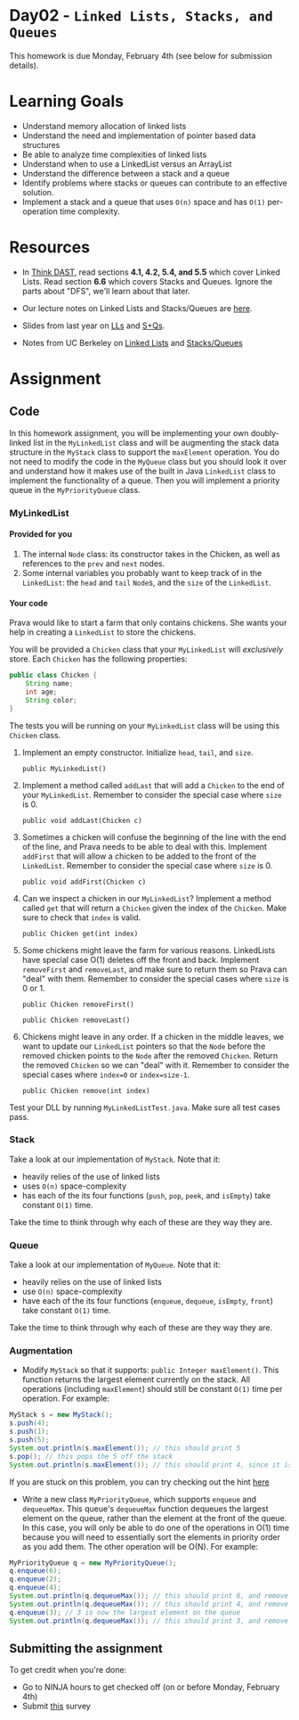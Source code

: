 # Day02 - `Linked Lists, Stacks, and Queues`
This homework is due Monday, February 4th (see below for submission details).
# Learning Goals

- Understand memory allocation of linked lists
- Understand the need and implementation of pointer based data structures
- Be able to analyze time complexities of linked lists
- Understand when to use a LinkedList versus an ArrayList
- Understand the difference between a stack and a queue
- Identify problems where stacks or queues can contribute to an effective solution.
- Implement a stack and a queue that uses `O(n)` space and has `O(1)` per-operation time complexity.

# Resources

- In [Think DAST](http://greenteapress.com/thinkdast/thinkdast.pdf), read sections **4.1, 4.2, 5.4, and 5.5** which cover Linked Lists. Read section **6.6** which covers Stacks and Queues. Ignore the parts about "DFS", we'll learn about that later.

- Our lecture notes on Linked Lists and Stacks/Queues are [here](https://docs.google.com/presentation/d/1SWDq1ltentlA69a6eorkjT0j_PEP3Bd8D8QMsz4DGbI/edit?usp=sharing).

- Slides from last year on [LLs](https://docs.google.com/presentation/d/1_5Uz06Yw2P-CdXoP-j_D_RIVlP_y89wv7xjHdx4vzZ8/edit?usp=sharing) and [S+Qs](https://docs.google.com/presentation/d/1EBnTBGXLrpecftsyOScBp8OPW4bcv5hdMZol789w33o/edit?usp=sharing).

- Notes from UC Berkeley on [Linked Lists](https://drive.google.com/open?id=1czCHlwIhvMl-KkZon1hTiA6relpjfxkr) and [Stacks/Queues](https://drive.google.com/open?id=1NbfPaMdlokDTGlGVL20vynXECxfe0OfJ)

# Assignment

## Code

In this homework assignment, you will be implementing your own doubly-linked list in the `MyLinkedList` class and will be augmenting the stack data structure in the `MyStack` class to support the `maxElement` operation. You do not need to modify the code in the `MyQueue` class but you should look it over and understand how it makes use of the built in Java `LinkedList` class to implement the functionality of a queue. Then you will implement a priority queue in the `MyPriorityQueue` class.
### MyLinkedList
#### Provided for you

1. The internal `Node` class: its constructor takes in the Chicken, as well as references to the `prev` and `next` nodes.
1. Some internal variables you probably want to keep track of in the `LinkedList`: the `head` and `tail` `Node`s, and the `size` of the `LinkedList`.

#### Your code

Prava would like to start a farm that only contains chickens. She wants your help in creating a `LinkedList` to store the chickens.

You will be provided a `Chicken` class that your `MyLinkedList` will *exclusively* store. Each `Chicken` has the following properties:
```java
public class Chicken {
    String name;
    int age;
    String color;
}
```
The tests you will be running on your `MyLinkedList` class will be using this `Chicken` class.

1. Implement an empty constructor. Initialize `head`, `tail`, and `size`.

    `public MyLinkedList()`

2. Implement a method called `addLast` that will add a `Chicken` to the end of your `MyLinkedList`. Remember to consider the special case where `size` is 0.

    `public void addLast(Chicken c)`

3. Sometimes a chicken will confuse the beginning of the line with the end of the line, and Prava needs to be able to deal with this. Implement `addFirst` that will allow a chicken to be added to the front of the `LinkedList`. Remember to consider the special case where `size` is 0.

    `public void addFirst(Chicken c)`

4. Can we inspect a chicken in our `MyLinkedList`? Implement a method called `get` that will return a `Chicken` given the index of the `Chicken`. Make sure to check that `index` is valid.

    `public Chicken get(int index)`

5. Some chickens might leave the farm for various reasons. LinkedLists have special case O(1) deletes off the front and back. Implement `removeFirst` and `removeLast`, and make sure to return them so Prava can "deal" with them. Remember to consider the special cases where `size` is 0 or 1.

    `public Chicken removeFirst()`

    `public Chicken removeLast()`

6. Chickens might leave in any order. If a chicken in the middle leaves, we want to update our `LinkedList` pointers so that the `Node` before the removed chicken points to the `Node` after the removed `Chicken`. Return the removed `Chicken` so we can "deal" with it. Remember to consider the special cases where `index=0` or `index=size-1`.

    `public Chicken remove(int index)`


Test your DLL by running `MyLinkedListTest.java`. Make sure all test cases pass.

### Stack

Take a look at our implementation of `MyStack`. Note that it:

- heavily relies of the use of linked lists
- uses `O(n)` space-complexity
- has each of the its four functions (`push`, `pop`, `peek`, and `isEmpty`) take constant `O(1)` time.

Take the time to think through why each of these are they way they are.

### Queue

Take a look at our implementation of `MyQueue`. Note that it:

- heavily relies on the use of linked lists
- use `O(n)` space-complexity
- have each of the its four functions (`enqueue`, `dequeue`, `isEmpty`, `front`) take constant `O(1)` time.

Take the time to think through why each of these are they way they are.

### Augmentation

* Modify `MyStack` so that it supports: `public Integer maxElement()`. This function returns the largest element currently on the stack. All operations (including `maxElement`) should still be constant `O(1)` time per operation. For example:

```java
MyStack s = new MyStack();
s.push(4);
s.push(1);
s.push(5);
System.out.println(s.maxElement()); // this should print 5
s.pop(); // this pops the 5 off the stack
System.out.println(s.maxElement()); // this should print 4, since it is the largest remaining element on the stack
```
If you are stuck on this problem, you can try checking out the hint [here](https://github.com/Olin-DSA/DSA-19/tree/master/datastructures/day02/Hints.md)
* Write a new class `MyPriorityQueue`, which supports `enqueue` and `dequeueMax`. This queue's `dequeueMax` function dequeues the largest element on the queue, rather than the element at the front of the queue. In this case, you will only be able to do one of the operations in O(1) time because you will need to essentially sort the elements in priority order as you add them. The other operation will be O(N). For example:

```java
MyPriorityQueue q = new MyPriorityQueue();
q.enqueue(6);
q.enqueue(2);
q.enqueue(4);
System.out.println(q.dequeueMax()); // this should print 6, and remove the 6 from the queue
System.out.println(q.dequeueMax()); // this should print 4, and remove the 4 from the queue
q.enqueue(3); // 3 is now the largest element on the queue
System.out.println(q.dequeueMax()); // this should print 3, and remove the 3 from the queue
```

## Submitting the assignment

To get credit when you're done:

- Go to NINJA hours to get checked off (on or before Monday, February 4th)
- Submit [this](https://tinyurl.com/OlinDSA-02) survey
